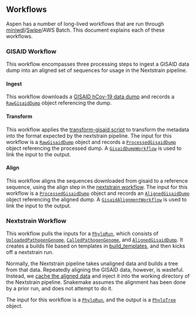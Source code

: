 ## Workflows

Aspen has a number of long-lived workflows that are run through [miniwdl](https://github.com/chanzuckerberg/miniwdl/)/[Swipe](https://github.com/chanzuckerberg/swipe)/AWS Batch.  This document explains each of these workflows.

### GISAID Workflow

This workflow encompasses three processing steps to ingest a GISAID data dump into an aligned set of sequences for usage in the Nextstrain pipeline.

#### Ingest

This workflow downloads a [GISAID hCov-19 data dump](https://www.gisaid.org/) and records a [`RawGisaidDump`](https://github.com/chanzuckerberg/aspen/search?q=%22class+RawGisaidDump%22) object referencing the dump.

#### Transform

This workflow applies the [transform-gisaid script](https://github.com/nextstrain/ncov-ingest/blob/master/bin/transform-gisaid) to transform the metadata into the format expected by the nextstrain pipeline.  The input for this workflow is a [`RawGisaidDump`](https://github.com/chanzuckerberg/aspen/search?q=%22class+RawGisaidDump%22) object and records a [`ProcessedGisaidDump`](https://github.com/chanzuckerberg/aspen/search?q=%22class+ProcessedGisaidDump%22) object referencing the processed dump.  A [`GisaidDumpWorkflow`](https://github.com/chanzuckerberg/aspen/search?q=%22class+GisaidDumpWorkflow%22) is used to link the input to the output.

#### Align

This workflow aligns the sequences downloaded from gisaid to a reference sequence, using the align step in the [nextstrain workflow](https://github.com/nextstrain/ncov/blob/master/workflow/snakemake_rules/main_workflow.smk).  The input for this workflow is a [`ProcessedGisaidDump`](https://github.com/chanzuckerberg/aspen/search?q=%22class+ProcessedGisaidDump%22) object and records an [`AlignedGisaidDump`](https://github.com/chanzuckerberg/aspen/search?q=%22class+AlignedGisaidDump%22) object referencing the aligned dump.  A [`GisaidAlignmentWorkflow`](https://github.com/chanzuckerberg/aspen/search?q=%22class+GisaidAlignmentWorkflow%22) is used to link the input to the output.

### Nextstrain Workflow

This workflow pulls the inputs for a [`PhyloRun`](https://github.com/chanzuckerberg/aspen/search?q=%22class+PhyloRun%22), which consists of [`UploadedPathogenGenome`](https://github.com/chanzuckerberg/aspen/search?q=%22class+UploadedPathogenGenome%22), [`CalledPathogenGenome`](https://github.com/chanzuckerberg/aspen/search?q=%22class+CalledPathogenGenome%22), and [`AlignedGisaidDump`](https://github.com/chanzuckerberg/aspen/search?q=%22class+AlignedGisaidDump%22).  It creates a builds file based on templates in [build_templates](../../src/backend/aspen/workflows/nextstrain_run/builds_templates/), and then kicks off a nextstrain run.

Normally, the Nextstrain pipeline takes unaligned data and builds a tree from that data.  Repeatedly aligning the GISAID data, however, is wasteful.  Instead, we [cache the aligned data](#align) and inject it into the working directory of the Nextstrain pipeline.  Snakemake assumes the alignment has been done by a prior run, and does not attempt to do it.

The input for this workflow is a [`PhyloRun`](https://github.com/chanzuckerberg/aspen/search?q=%22class+PhyloRun%22), and the output is a [`PhyloTree`](https://github.com/chanzuckerberg/aspen/search?q=%22class+PhyloTree%22) object.
